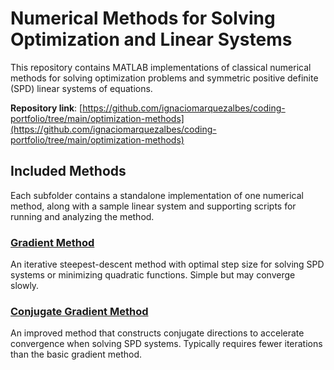 # Numerical Methods for Solving Optimization and Linear Systems

This repository contains MATLAB implementations of classical numerical methods for solving optimization problems and symmetric positive definite (SPD) linear systems of equations.

**Repository link**: [https://github.com/ignaciomarquezalbes/coding-portfolio/tree/main/optimization-methods](https://github.com/ignaciomarquezalbes/coding-portfolio/tree/main/optimization-methods)

## Included Methods

Each subfolder contains a standalone implementation of one numerical method, along with a sample linear system and supporting scripts for running and analyzing the method.

### [Gradient Method](https://github.com/ignaciomarquezalbes/coding-portfolio/tree/main/optimization-methods/gradient-method)

An iterative steepest-descent method with optimal step size for solving SPD systems or minimizing quadratic functions. Simple but may converge slowly.

### [Conjugate Gradient Method](https://github.com/ignaciomarquezalbes/coding-portfolio/tree/main/optimization-methods/conjugate-gradient-method)

An improved method that constructs conjugate directions to accelerate convergence when solving SPD systems. Typically requires fewer iterations than the basic gradient method.
